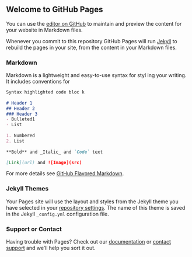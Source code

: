 ## Welcome to GitHub Pages 

You can use the [editor on GitHub](https://github.com/Kimseongbeen/Study/edit/master/README.md) to maintain and preview the content for your website in Markdown files.

Whenever  you commit to this repository GitHub Pages will run [Jekyll](https://jekyllrb.com/) to rebuild the pages in your site, from the content in your Markdown files.
 
### Markdown   
 
Markdown is a lightweight and easy-to-use syntax for styl ing your writing. It  includes conventions for
```markdown  
Syntax highlighted code bloc k   
       
# Header 1
## Header 2       
### Header 3         
- Bulleted1
- List 
 
1. Numbered
2. List
  
**Bold** and _Italic_ and `Code` text

[Link](url) and ![Image](src) 
```
 
For more details see [GitHub Flavored Markdown](https://guides.github.com/features/mastering-markdown/).

### Jekyll Themes

Your Pages site will use the layout and styles from the Jekyll theme you have selected in your [repository settings](https://github.com/Kimseongbeen/Study/settings). The name of this theme is saved in the Jekyll `_config.yml` configuration file.

### Support or Contact

Having trouble with Pages? Check out our [documentation](https://help.github.com/categories/github-pages-basics/) or [contact support](https://github.com/contact) and we’ll help you sort it out.
  
